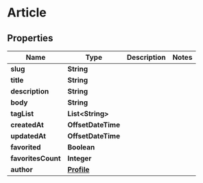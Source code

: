 

# Article


## Properties

| Name | Type | Description | Notes |
|------------ | ------------- | ------------- | -------------|
|**slug** | **String** |  |  |
|**title** | **String** |  |  |
|**description** | **String** |  |  |
|**body** | **String** |  |  |
|**tagList** | **List&lt;String&gt;** |  |  |
|**createdAt** | **OffsetDateTime** |  |  |
|**updatedAt** | **OffsetDateTime** |  |  |
|**favorited** | **Boolean** |  |  |
|**favoritesCount** | **Integer** |  |  |
|**author** | [**Profile**](Profile.md) |  |  |



